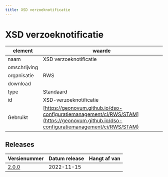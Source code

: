 ```yaml
---
title: XSD verzoeknotificatie
---
```


# XSD verzoeknotificatie

|element|waarde|
|-----|------|
| naam  |XSD verzoeknotificatie|
| omschrijving  ||
| organisatie  |RWS|
| download  | [](<>)|
| type  |Standaard|
| id  |XSD-verzoeknotificatie|
| Gebruikt|[https://geonovum.github.io/dso-configuratiemanagement/ci/RWS/STAM](https://geonovum.github.io/dso-configuratiemanagement/ci/RWS/STAM)|

## Releases

|Versienummer|Datum release|Hangt af van
|-------|-------|-----|
| [2.0.0](<https://iplo.nl/digitaal-stelsel/aansluiten/standaarden/stam-imam/>)|2022-11-15||

